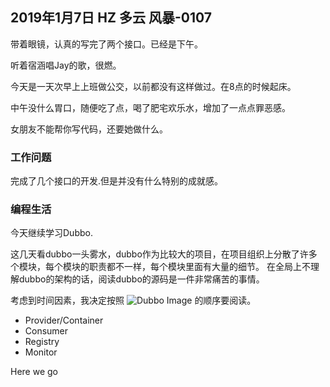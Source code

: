 ## 2019年1月7日 HZ 多云  风暴-0107

带着眼镜，认真的写完了两个接口。已经是下午。 

听着宿涵唱Jay的歌，很燃。

今天是一天次早上上班做公交，以前都没有这样做过。在8点的时候起床。

中午没什么胃口，随便吃了点，喝了肥宅欢乐水，增加了一点点罪恶感。

女朋友不能帮你写代码，还要她做什么。 


###  工作问题

完成了几个接口的开发.但是并没有什么特别的成就感。

### 编程生活

今天继续学习Dubbo.

这几天看dubbo一头雾水，dubbo作为比较大的项目，在项目组织上分散了许多个模块，每个模块的职责都不一样，每个模块里面有大量的细节。
在全局上不理解dubbo的架构的话，阅读dubbo的源码是一件非常痛苦的事情。

考虑到时间因素，我决定按照 ![Dubbo Image](https://github.com/xxlv/2019-daily-report/blob/master/01/resource/raw/master/dubbo-01.png)
的顺序要阅读。


- Provider/Container 
- Consumer 
- Registry 
- Monitor 

Here we go




